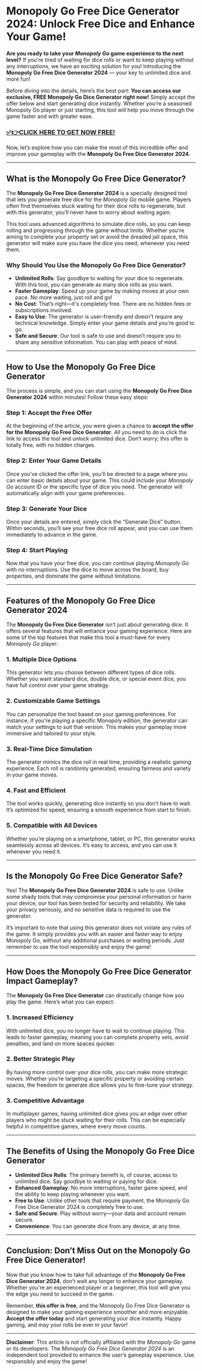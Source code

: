 # Monopoly Go Free Dice Generator 2024: Unlock Free Dice and Enhance Your Game!

**Are you ready to take your *Monopoly Go* game experience to the next level?** If you're tired of waiting for dice rolls or want to keep playing without any interruptions, we have an exciting solution for you! Introducing the **Monopoly Go Free Dice Generator 2024** — your key to unlimited dice and more fun!

Before diving into the details, here’s the best part: **You can access our exclusive, FREE Monopoly Go Dice Generator right now!** Simply accept the offer below and start generating dice instantly. Whether you’re a seasoned Monopoly Go player or just starting, this tool will help you move through the game faster and with greater ease.

### [✅👉CLICK HERE TO GET NOW FREE!](https://freeforyou.xyz/monopoly/go/)

Now, let’s explore how you can make the most of this incredible offer and improve your gameplay with the **Monopoly Go Free Dice Generator 2024**.

---

## What is the Monopoly Go Free Dice Generator?

The **Monopoly Go Free Dice Generator 2024** is a specially designed tool that lets you generate free dice for the *Monopoly Go* mobile game. Players often find themselves stuck waiting for their dice rolls to regenerate, but with this generator, you’ll never have to worry about waiting again.

This tool uses advanced algorithms to simulate dice rolls, so you can keep rolling and progressing through the game without limits. Whether you’re aiming to complete your property set or avoid the dreaded jail space, this generator will make sure you have the dice you need, whenever you need them.

### Why Should You Use the Monopoly Go Free Dice Generator?

- **Unlimited Rolls**: Say goodbye to waiting for your dice to regenerate. With this tool, you can generate as many dice rolls as you want.
- **Faster Gameplay**: Speed up your game by making moves at your own pace. No more waiting, just roll and go!
- **No Cost**: That’s right—it's completely free. There are no hidden fees or subscriptions involved.
- **Easy to Use**: The generator is user-friendly and doesn't require any technical knowledge. Simply enter your game details and you’re good to go.
- **Safe and Secure**: Our tool is safe to use and doesn’t require you to share any sensitive information. You can play with peace of mind.

---

## How to Use the Monopoly Go Free Dice Generator

The process is simple, and you can start using the **Monopoly Go Free Dice Generator 2024** within minutes! Follow these easy steps:

### Step 1: **Accept the Free Offer**
At the beginning of the article, you were given a chance to **accept the offer for the Monopoly Go Free Dice Generator**. All you need to do is click the link to access the tool and unlock unlimited dice. Don’t worry; this offer is totally free, with no hidden charges.

### Step 2: **Enter Your Game Details**
Once you’ve clicked the offer link, you’ll be directed to a page where you can enter basic details about your game. This could include your *Monopoly Go* account ID or the specific type of dice you need. The generator will automatically align with your game preferences.

### Step 3: **Generate Your Dice**
Once your details are entered, simply click the “Generate Dice” button. Within seconds, you’ll see your free dice roll appear, and you can use them immediately to advance in the game.

### Step 4: **Start Playing**
Now that you have your free dice, you can continue playing *Monopoly Go* with no interruptions. Use the dice to move across the board, buy properties, and dominate the game without limitations.

---

## Features of the Monopoly Go Free Dice Generator 2024

The **Monopoly Go Free Dice Generator** isn’t just about generating dice. It offers several features that will enhance your gaming experience. Here are some of the top features that make this tool a must-have for every *Monopoly Go* player:

### 1. **Multiple Dice Options**
This generator lets you choose between different types of dice rolls. Whether you want standard dice, double dice, or special event dice, you have full control over your game strategy.

### 2. **Customizable Game Settings**
You can personalize the tool based on your gaming preferences. For instance, if you're playing a specific Monopoly edition, the generator can match your settings to suit that version. This makes your gameplay more immersive and tailored to your style.

### 3. **Real-Time Dice Simulation**
The generator mimics the dice roll in real time, providing a realistic gaming experience. Each roll is randomly generated, ensuring fairness and variety in your game moves.

### 4. **Fast and Efficient**
The tool works quickly, generating dice instantly so you don’t have to wait. It’s optimized for speed, ensuring a smooth experience from start to finish.

### 5. **Compatible with All Devices**
Whether you’re playing on a smartphone, tablet, or PC, this generator works seamlessly across all devices. It’s easy to access, and you can use it whenever you need it.

---

## Is the Monopoly Go Free Dice Generator Safe?

Yes! The **Monopoly Go Free Dice Generator 2024** is safe to use. Unlike some shady tools that may compromise your personal information or harm your device, our tool has been tested for security and reliability. We take your privacy seriously, and no sensitive data is required to use the generator.

It’s important to note that using this generator does not violate any rules of the game. It simply provides you with an easier and faster way to enjoy Monopoly Go, without any additional purchases or waiting periods. Just remember to use the tool responsibly and enjoy the game!

---

## How Does the Monopoly Go Free Dice Generator Impact Gameplay?

The **Monopoly Go Free Dice Generator** can drastically change how you play the game. Here’s what you can expect:

### 1. **Increased Efficiency**
With unlimited dice, you no longer have to wait to continue playing. This leads to faster gameplay, meaning you can complete property sets, avoid penalties, and land on more spaces quicker.

### 2. **Better Strategic Play**
By having more control over your dice rolls, you can make more strategic moves. Whether you’re targeting a specific property or avoiding certain spaces, the freedom to generate dice allows you to fine-tune your strategy.

### 3. **Competitive Advantage**
In multiplayer games, having unlimited dice gives you an edge over other players who might be stuck waiting for their rolls. This can be especially helpful in competitive games, where every move counts.

---

## The Benefits of Using the Monopoly Go Free Dice Generator

- **Unlimited Dice Rolls**: The primary benefit is, of course, access to unlimited dice. Say goodbye to waiting or paying for dice.
- **Enhanced Gameplay**: No more interruptions, faster game speed, and the ability to keep playing whenever you want.
- **Free to Use**: Unlike other tools that require payment, the Monopoly Go Free Dice Generator 2024 is completely free to use.
- **Safe and Secure**: Play without worry—your data and account remain secure.
- **Convenience**: You can generate dice from any device, at any time.

---

## Conclusion: Don’t Miss Out on the Monopoly Go Free Dice Generator!

Now that you know how to take full advantage of the **Monopoly Go Free Dice Generator 2024**, don’t wait any longer to enhance your gameplay. Whether you're an experienced player or a beginner, this tool will give you the edge you need to succeed in the game.

Remember, **this offer is free**, and the Monopoly Go Free Dice Generator is designed to make your gaming experience smoother and more enjoyable. **Accept the offer today** and start generating your dice instantly. Happy gaming, and may your rolls be ever in your favor!

---

**Disclaimer**: This article is not officially affiliated with the *Monopoly Go* game or its developers. The *Monopoly Go Free Dice Generator 2024* is an independent tool provided to enhance the user’s gameplay experience. Use responsibly and enjoy the game!
